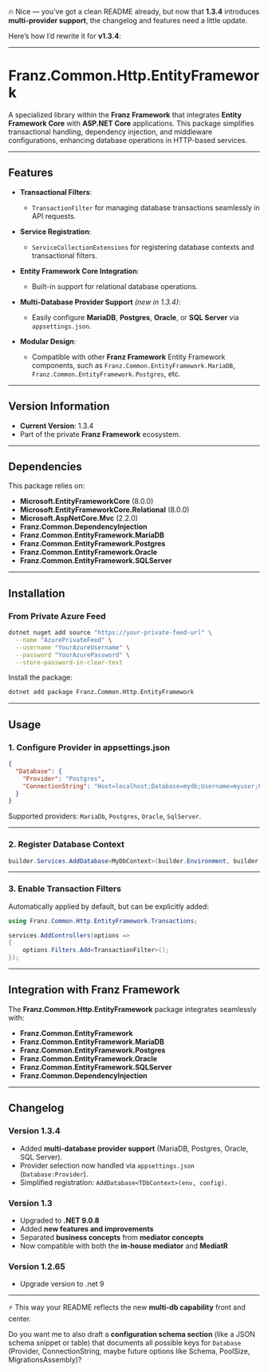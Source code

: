 ﻿🔥 Nice — you’ve got a clean README already, but now that **1.3.4** introduces **multi-provider support**, the changelog and features need a little update.

Here’s how I’d rewrite it for **v1.3.4**:

---

# **Franz.Common.Http.EntityFramework**

A specialized library within the **Franz Framework** that integrates **Entity Framework Core** with **ASP.NET Core** applications. This package simplifies transactional handling, dependency injection, and middleware configurations, enhancing database operations in HTTP-based services.

---

## **Features**

* **Transactional Filters**:

  * `TransactionFilter` for managing database transactions seamlessly in API requests.
* **Service Registration**:

  * `ServiceCollectionExtensions` for registering database contexts and transactional filters.
* **Entity Framework Core Integration**:

  * Built-in support for relational database operations.
* **Multi-Database Provider Support** *(new in 1.3.4)*:

  * Easily configure **MariaDB**, **Postgres**, **Oracle**, or **SQL Server** via `appsettings.json`.
* **Modular Design**:

  * Compatible with other **Franz Framework** Entity Framework components, such as `Franz.Common.EntityFramework.MariaDB`, `Franz.Common.EntityFramework.Postgres`, etc.

---

## **Version Information**

* **Current Version**: 1.3.4
* Part of the private **Franz Framework** ecosystem.

---

## **Dependencies**

This package relies on:

* **Microsoft.EntityFrameworkCore** (8.0.0)
* **Microsoft.EntityFrameworkCore.Relational** (8.0.0)
* **Microsoft.AspNetCore.Mvc** (2.2.0)
* **Franz.Common.DependencyInjection**
* **Franz.Common.EntityFramework.MariaDB**
* **Franz.Common.EntityFramework.Postgres**
* **Franz.Common.EntityFramework.Oracle**
* **Franz.Common.EntityFramework.SQLServer**

---

## **Installation**

### **From Private Azure Feed**

```bash
dotnet nuget add source "https://your-private-feed-url" \
  --name "AzurePrivateFeed" \
  --username "YourAzureUsername" \
  --password "YourAzurePassword" \
  --store-password-in-clear-text
```

Install the package:

```bash
dotnet add package Franz.Common.Http.EntityFramework
```

---

## **Usage**

### **1. Configure Provider in appsettings.json**

```json
{
  "Database": {
    "Provider": "Postgres",
    "ConnectionString": "Host=localhost;Database=mydb;Username=myuser;Password=mypass"
  }
}
```

Supported providers: `MariaDb`, `Postgres`, `Oracle`, `SqlServer`.

---

### **2. Register Database Context**

```csharp
builder.Services.AddDatabase<MyDbContext>(builder.Environment, builder.Configuration);
```

---

### **3. Enable Transaction Filters**

Automatically applied by default, but can be explicitly added:

```csharp
using Franz.Common.Http.EntityFramework.Transactions;

services.AddControllers(options =>
{
    options.Filters.Add<TransactionFilter>();
});
```

---

## **Integration with Franz Framework**

The **Franz.Common.Http.EntityFramework** package integrates seamlessly with:

* **Franz.Common.EntityFramework**
* **Franz.Common.EntityFramework.MariaDB**
* **Franz.Common.EntityFramework.Postgres**
* **Franz.Common.EntityFramework.Oracle**
* **Franz.Common.EntityFramework.SQLServer**
* **Franz.Common.DependencyInjection**

---

## **Changelog**

### Version 1.3.4

* Added **multi-database provider support** (MariaDB, Postgres, Oracle, SQL Server).
* Provider selection now handled via `appsettings.json` (`Database:Provider`).
* Simplified registration: `AddDatabase<TDbContext>(env, config)`.

### Version 1.3
- Upgraded to **.NET 9.0.8**
- Added **new features and improvements**
- Separated **business concepts** from **mediator concepts**
- Now compatible with both the **in-house mediator** and **MediatR**

### Version 1.2.65
- Upgrade version to .net 9
---

⚡ This way your README reflects the new **multi-db capability** front and center.

Do you want me to also draft a **configuration schema section** (like a JSON schema snippet or table) that documents all possible keys for `Database` (Provider, ConnectionString, maybe future options like Schema, PoolSize, MigrationsAssembly)?






